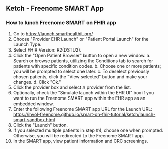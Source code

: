 ## Ketch - Freenome SMART App

### How to lunch Freenome SMART on FHIR app

1. Go to https://launch.smarthealthit.org/
2. Choose "Provider EHR Launch" or "Patient Portal Launch" for the Launch Type.
3. Select FHIR Version: R2(DSTU2).
4. Click the "Open Patient Browser" button to open a new window.
    a. Search or browse patients, utilizing the Conditions tab to search for patients with specific condition codes.
    b. Choose one or more patients; you will be prompted to select one later.
    c. To deselect previously chosen patients, click the "View selected" button and make your changes.
    d. Click "Ok."
5. Click the provider box and select a provider from the list.
6. Optionally, check the "Simulate launch within the EHR UI" box if you want to run the Freenome SMART app within the EHR app as an embedded window.
7. Enter the following Freenome SMART app URL for the Launch URL: 
    https://ihvol-freenome.github.io/smart-on-fhir-tutorial/ketch/launch-smart-sandbox.html
8. Click the "Launch" button.
9. If you selected multiple patients in step #4, choose one when prompted. Otherwise, you will be redirected to the Freenome SMART app.
10. In the SMART app, view patient information and CRC screenings.

